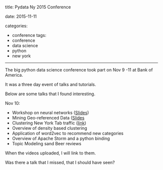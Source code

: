 title: Pydata Ny 2015 Conference

date: 2015-11-11

categories:
- conference
tags:
- conference
- data science
- python
- new york

---

The big python data science conference took part on Nov 9 -11 at Bank of America.

It was a three day event of talks and tutorials.

Below are some talks that I found interesting.

Nov 10:
- Workshop on neural networks ([Slides](https://github.com/ebenolson/pydata2015))
- Mining Geo-referenced Data ([Slides](https://github.com/bmtgoncalves/Mining-Georeferenced-Data)
- Clustering New York Tab traffic ([link](ryd.io))
- Overview of density based clustering
- Application of word2vec to recommend new categories
- Overview of Apache Storm and a python binding
- Topic Modeling sand Beer reviews


 When the videos uploaded, I will link to them.

 Was there a talk that I missed, that I should have seen?
